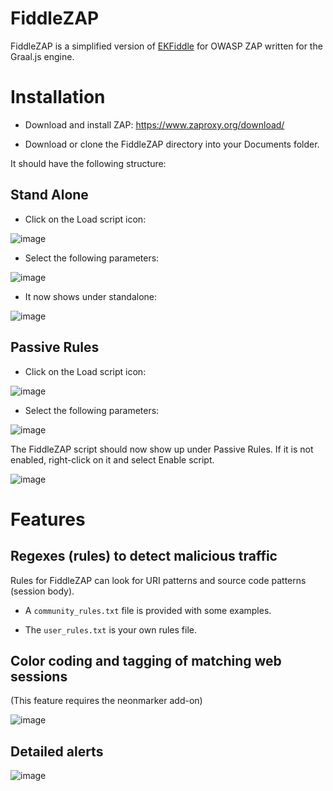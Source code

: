 # FiddleZAP

FiddleZAP is a simplified version of [EKFiddle](https://github.com/malwareinfosec/EKFiddle) for OWASP ZAP written for the Graal.js engine.

# Installation

- Download and install ZAP: https://www.zaproxy.org/download/

- Download or clone the FiddleZAP directory into your Documents folder.

It should have the following structure:

## Stand Alone

- Click on the Load script icon:

![image](https://user-images.githubusercontent.com/25351665/132749274-64f83b76-6c01-4121-b934-3d0621c4b628.png)

- Select the following parameters:

![image](https://user-images.githubusercontent.com/25351665/132750572-7cfa0fdd-9204-4d12-8c1e-7250c87c7577.png)

- It now shows under standalone:

![image](https://user-images.githubusercontent.com/25351665/132749556-ae47b44b-d595-4e51-9ee4-f86815eeaf9b.png)

## Passive Rules

- Click on the Load script icon:

![image](https://user-images.githubusercontent.com/25351665/132749999-418b061f-78fd-4b5b-9890-eb3316d5605c.png)

- Select the following parameters:

![image](https://user-images.githubusercontent.com/25351665/132750390-4789935d-cc73-4f6f-a6b0-3f251d5bd72c.png)

The FiddleZAP script should now show up under Passive Rules. If it is not enabled, right-click on it and select Enable script.

![image](https://user-images.githubusercontent.com/25351665/132750118-f2a792d4-c8ec-478f-aba2-55cf8c85c122.png)

# Features

## Regexes (rules) to detect malicious traffic

Rules for FiddleZAP can look for URI patterns and source code patterns (session body).

- A ``community_rules.txt`` file is provided with some examples.

- The ``user_rules.txt`` is your own rules file.


## Color coding and tagging of matching web sessions

(This feature requires the neonmarker add-on)

![image](https://user-images.githubusercontent.com/25351665/131417750-d06aa169-c862-4daa-abb9-55d941ea98a6.png)

## Detailed alerts

![image](https://user-images.githubusercontent.com/25351665/131417845-5289925e-573a-4eef-b42b-cf406ff9e9bb.png)


